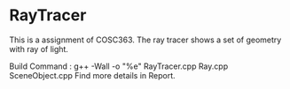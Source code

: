 # RayTracer
This is a assignment of COSC363. The ray tracer shows a set of geometry with ray of light.

Build Command : g++ -Wall -o "%e" RayTracer.cpp Ray.cpp SceneObject.cpp
Find more details in Report.
